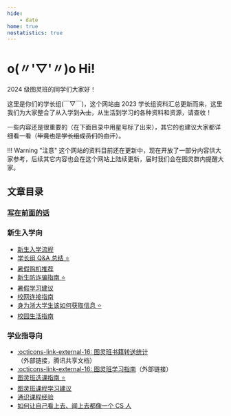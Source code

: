 ```yaml
---
hide:
    - date
home: true
nostatistics: true
---
```


# o(〃'▽'〃)o Hi!

2024 级图灵班的同学们大家好！

这里是你们的学长组(￣▽￣)，这个网站由 2023 学长组资料汇总更新而来，这里我们为大家整合了从入学到<del>入土</del>，从生活到学习的各种资料和资源，请查收！

一些内容还是很重要的（在下面目录中用星号标了出来），其它的也建议大家都详细看一看（<del>毕竟也是学长组成员们的血汗</del>）。

!!! Warning "注意"
    这个网站的资料目前还在更新中，现在开放了一部分内容供大家参考，后续其它内容也会在这个网站上陆续更新，届时我们会在图灵群内提醒大家。

## 文章目录
<div></div>

### [写在前面的话](preface)

### 新生入学向

- [新生入学流程](checkin)
- [学长组 Q&A 总结 :star:](qa)
- [暑假购机推荐](machine)
- [新生防诈骗指南 :star:](anti_fraud)
- [暑假学习建议](summer_study)
- [校网连接指南](rvpn)
- [身为浙大学生该如何获取信息 :star:](getinfo)
- [校园生活指南](living)

### 学业指导向

- [:octicons-link-external-16: 图灵班书籍转送统计](https://docs.qq.com/sheet/DU2RIT05ZZ3JnSG1y)（外部链接，腾讯共享文档）
- [:octicons-link-external-16: 图灵班学习指南](https://zju-turing.github.io/TuringCourses/)（外部链接）
- [图灵班选课指南 :star:](course_selection)
- [图灵班课程学习建议](courses)
- [通识课程经验](general)
- [如何让自己看上去、闻上去都像一个 CS 人](cser)

